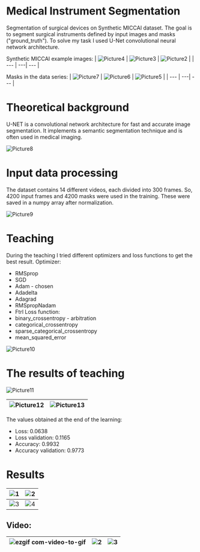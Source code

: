 # Medical Instrument Segmentation
Segmentation of surgical devices on Synthetic MICCAI dataset. The goal is to segment surgical instruments defined by input images and masks ("ground_truth"). To solve my task I used U-Net convolutional neural network architecture.

Synthetic MICCAI example images:
| ![Picture4](https://github.com/BenceBiricz/Medical_Instrument_Segmentation/assets/71565433/8d2d592d-9d1b-4638-9fc7-111adfdf4ec9) | ![Picture3](https://github.com/BenceBiricz/Medical_Instrument_Segmentation/assets/71565433/c4c3dfa2-b84f-4354-982a-50a1cad7ce9d) | ![Picture2](https://github.com/BenceBiricz/Medical_Instrument_Segmentation/assets/71565433/cb437cd6-0cc3-4dd7-81f3-3b65d5376b2f) |
| --- | ---| --- |

Masks in the data series:
| ![Picture7](https://github.com/BenceBiricz/Medical_Instrument_Segmentation/assets/71565433/49e37c1a-3675-4b2d-83cd-073f28c032fe) | ![Picture6](https://github.com/BenceBiricz/Medical_Instrument_Segmentation/assets/71565433/bf252112-2076-471e-9845-3b1015673ae2) | ![Picture5](https://github.com/BenceBiricz/Medical_Instrument_Segmentation/assets/71565433/279e5aa3-70d5-43a1-9222-2c9a88999225) |
| --- | ---| --- |

# Theoretical background
U-NET is a convolutional network architecture for fast and accurate image segmentation. It implements a semantic segmentation technique and is often used in medical imaging.

![Picture8](https://github.com/BenceBiricz/Medical_Instrument_Segmentation/assets/71565433/f4df9fdb-c7dc-4dd2-904f-c7d8267bdc45)

# Input data processing
The dataset contains 14 different videos, each divided into 300 frames. So, 4200 input frames and 4200 masks were used in the training.
These were saved in a numpy array after normalization.

![Picture9](https://github.com/BenceBiricz/Medical_Instrument_Segmentation/assets/71565433/40212a5d-e1e6-4a7c-ba5a-64d6326c1102)

# Teaching
During the teaching I tried different optimizers and loss functions to get the best result.
Optimizer:
- RMSprop 
- SGD
- Adam - chosen
- Adadelta
- Adagrad
- RMSpropNadam
- Ftrl
Loss function:
- binary_crossentropy - arbitration
- categorical_crossentropy
- sparse_categorical_crossentropy
- mean_squared_error

![Picture10](https://github.com/BenceBiricz/Medical_Instrument_Segmentation/assets/71565433/c6a3778f-f72e-437c-9300-bb19f2d8ce07)

# The results of teaching

 ![Picture11](https://github.com/BenceBiricz/Medical_Instrument_Segmentation/assets/71565433/638f4d6f-72b4-47d6-aefc-dfa6e0929448)

| ![Picture12](https://github.com/BenceBiricz/Medical_Instrument_Segmentation/assets/71565433/01e8730d-58ce-4989-a896-714e2e695e5f) | ![Picture13](https://github.com/BenceBiricz/Medical_Instrument_Segmentation/assets/71565433/2be9f2fc-1cf8-4bdb-b7a6-d641fe0ec028) |
| --- | --- |

The values obtained at the end of the learning:
- Loss: 0.0638
- Loss validation: 0.1165 
- Accuracy: 0.9932
- Accuracy validation: 0.9773

# Results

| ![1](https://github.com/BenceBiricz/Medical_Instrument_Segmentation/assets/71565433/57f4be58-07e3-4d56-be71-68f32fa0947a) | ![2](https://github.com/BenceBiricz/Medical_Instrument_Segmentation/assets/71565433/ce7f53b6-a7ca-4376-ae8c-07e6282ec651) |
| --- | --- |
| ![3](https://github.com/BenceBiricz/Medical_Instrument_Segmentation/assets/71565433/d6532861-a295-4e68-9aec-7f2877a1dfce)| ![4](https://github.com/BenceBiricz/Medical_Instrument_Segmentation/assets/71565433/742c2dc4-b7b8-40de-afb2-6069cbc382bc) |

## Video:

| ![ezgif com-video-to-gif](https://github.com/BenceBiricz/Medical_Instrument_Segmentation/assets/71565433/a50f4ec4-05ff-407c-8440-e04b33f5aaeb) | ![2](https://github.com/BenceBiricz/Medical_Instrument_Segmentation/assets/71565433/0782aed8-1532-426e-9d1f-8418ad83417b) | ![3](https://github.com/BenceBiricz/Medical_Instrument_Segmentation/assets/71565433/fb382149-7c04-48ea-9ea8-3b2150983488) |
| --- | ---| --- |








